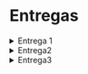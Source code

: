 # Entregas
<details>
<summary>Entrega 1</summary>

## Examen Tornado

### Juli
[![Alt text](https://github.com/Teotsky1/ElRepoGrafico/assets/111312908/ae59b2d6-a45d-4ce3-8803-1bcea8006eb2)](https://youtu.be/hf1u-tVELnE)

[Juli](https://youtu.be/hf1u-tVELnE)


### Teo

![image](https://github.com/Teotsky1/ElRepoGrafico/assets/111305370/13746b04-f70d-4423-84a8-4127ad1fdf80)

[Teotsky](https://youtu.be/xAzPfnZOJtI)


### Fantastico
![image](https://github.com/Teotsky1/ElRepoGrafico/assets/111305370/e7977fbf-3e05-4cf1-a026-faa1bc35be92)

[Fantas](https://youtu.be/PHAJYdoiArQ)

### Josue

### Ana
![Captura de pantalla 2024-04-12 134841](https://github.com/Teotsky1/ElRepoGrafico/assets/110044768/9ff7bcce-0386-4496-a578-47e52e4960f2)

[Ana](https://youtu.be/ykTcuLklMDQ)
</details>


<details>
<summary>Entrega2</summary>

  ### ESCUDO DE FUEGO

  ## Preview

![image](https://github.com/Teotsky1/ElRepoGrafico/assets/111305370/df23e410-5979-43ba-8c1c-465fd6cd6877)


  ## Video
  [Escudo de fuego](https://youtu.be/_bWQj_OWy_Q?si=pm9fuFcVC6jHVOfl)


  ## Carpeta
  [Link Directo A Las Carpetas](https://github.com/Teotsky1/ElRepoGrafico/tree/main/ComputacionGrafica/Assets/ESCUDODEFUEGO)



  [Link a Trello](https://trello.com/invite/b/f0urg0JA/ATTIb644f5e138178970dd21428fd4ee4859B3171D3A/entregacomputaciongrafica)


</details>

<details>
<summary>Entrega3</summary>

## Actividad 03, Shaders.
[Documento ejercicios ](https://docs.google.com/document/d/1lypm54xDiSl54adG1YEZ0CX4gB8Znbgbm1eqvY5LUDI/edit?usp=sharing)


<details>
  <summary>Ana Diaz</summary>
  
  ### Distorsión
  
Árbol de nodos:

![Captura de pantalla 2024-04-12 135718](https://github.com/Teotsky1/ElRepoGrafico/assets/110044768/d5ed37fa-35df-45fa-bc4a-76f0d5697e7b)

Efecto funcionando (Y sliders):

https://github.com/Teotsky1/ElRepoGrafico/assets/110044768/dc6a273e-bb3c-4f78-af97-1af18192f3cc 


### Movimiento de humo
Árbol de nodos:
![Captura de pantalla 2024-04-12 145641](https://github.com/Teotsky1/ElRepoGrafico/assets/110044768/acce725b-3684-42d1-82d9-185a2113421e)

Efecto funcionando (Y sliders):

https://github.com/Teotsky1/ElRepoGrafico/assets/110044768/d0cfc5f9-c04f-45f9-9f8c-21eabddbe1e3

</details>

<details>
  <summary>Juan Suarez</summary>
## 1.Erosión(Disolver con ruido)
![MascaraRuido](https://github.com/Teotsky1/ElRepoGrafico/assets/14959619/d19405ac-cb62-4d32-a1ef-c42d163c4d13)
![MascaraRuido2](https://github.com/Teotsky1/ElRepoGrafico/assets/14959619/d1cf075c-7c52-4451-a1ed-6353876b8a0b)

## 2.Disolver Textura Pre Creada

![estrella](https://github.com/Teotsky1/ElRepoGrafico/assets/14959619/9adfd84c-1b1a-4ff6-8a80-53418f2e6d18)

![2 Estrella](https://github.com/Teotsky1/ElRepoGrafico/assets/14959619/dcd8c4af-9199-4f22-a4f6-983036f6debb)
</details>

